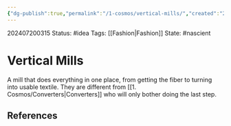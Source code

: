 ```yaml
---
{"dg-publish":true,"permalink":"/1-cosmos/vertical-mills/","created":"2024-08-31T23:47:14.690-04:00","updated":"2024-07-20T03:16:03.614-04:00"}
---
```


202407200315
Status: #idea
Tags: [[Fashion\|Fashion]]
State: #nascient
# Vertical Mills

A mill that does everything in one place, from getting the fiber to turning into usable textile. 
They are different from [[1. Cosmos/Converters\|Converters]] who will only bother doing the last step.

## References
